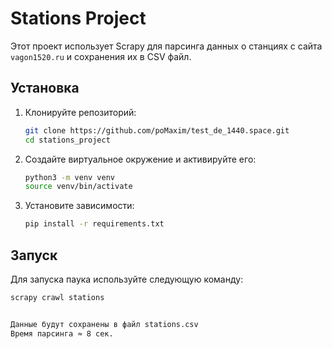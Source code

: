 # Stations Project

Этот проект использует Scrapy для парсинга данных о станциях с сайта `vagon1520.ru` и сохранения их в CSV файл.

## Установка

1. Клонируйте репозиторий:
    ```bash
    git clone https://github.com/poMaxim/test_de_1440.space.git
    cd stations_project
    ```

2. Создайте виртуальное окружение и активируйте его:
    ```bash
    python3 -m venv venv
    source venv/bin/activate 
    ```

3. Установите зависимости:
    ```bash
    pip install -r requirements.txt
    ```

## Запуск

Для запуска паука используйте следующую команду:
```bash
scrapy crawl stations


Данные будут сохранены в файл stations.csv
Время парсинга ≈ 8 сек.
